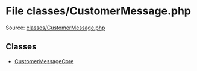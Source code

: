 File classes/CustomerMessage.php
=========

Source: [classes/CustomerMessage.php](https://github.com/PrestaShop/PrestaShop/blob/1.5.0.3/classes/CustomerMessage.php)


Classes
-------

* [CustomerMessageCore](class.CustomerMessageCore.md)

